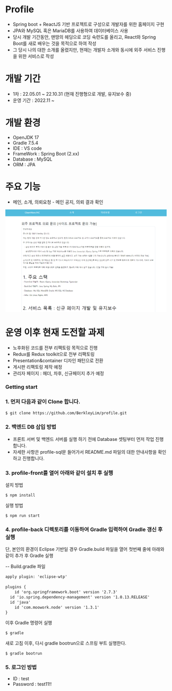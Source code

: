 # Profile
- Spring boot + ReactJS 기반 프로젝트로 구성으로 개발자를 위한 홈페이지 구현
- JPA와 MySQL 혹은 MariaDB를 사용하여 데이터베이스 사용
- 당시 개발 기간동안, 맨땅의 헤딩으로 코딩 숙련도를 올리고, React와 Spring Boot를 새로 배우는 것을 목적으로 하여 작성
- 그 당시 나의 대한 소개를 올렸지만, 현재는 개발자 소개와 동시에 외주 서비스 진행을 위한 서비스로 작성  

# 개발 기간
- 1차 : 22.05.01 ~ 22.10.31 (현재 진행형으로 개발, 유지보수 중)
- 운영 기간 : 2022.11 ~

# 개발 환경
- OpenJDK 17
- Gradle 7.5.4
- IDE : VS code
- FrameWork : Spring Boot (2.xx)
- Database : MySQL
- ORM : JPA

# 주요 기능
- 메인, 소개, 의뢰요청 - 메인 공지, 의뢰 결과 확인
<img src="./profile-front/public/image/readme/main.png">

# 운영 이후 현재 도전할 과제
- 노후화된 코드를 전부 리팩토링 목적으로 진행
- Redux를 Redux toolkit으로 전부 리팩토링
- Presentation&container 디자인 패턴으로 전환
- 게시판 리팩토링 제작 예정
- 관리자 페이지 : 헤더, 차후, 신규페이지 추가 예정

### Getting start
### 1. 먼저 다음과 같이 Clone 합니다.
```
$ git clone https://github.com/BerkleyLim/profile.git
```

### 2. 백엔드 DB 삽입 방법
- 프론트 서버 및 백엔드 서버를 실행 하기 전에 Database 셋팅부터 먼저 작업 진행합니다.
- 자세한 사항은 profile-sql문 들어가서 README.md 파일의 대한 안내사항을 확인하고 진행합니다.

### 3. profile-front를 열어 아래와 같이 설치 후 실행

설치 방법
```
$ npm install
```

실행 방법
```
$ npm run start
```

### 4. profile-back 디렉토리를 이동하여 Gradle 입력하여 Gradle 갱신 후 실행
단, 본인의 환경이 Eclipse 기반일 경우 Gradle.build 파일을 열어 첫번째 줄에 아래와 같이 추가 후 Gradle 실행


-- Build.gradle 파일
```
apply plugin: 'eclipse-wtp'

plugins {
	id 'org.springframework.boot' version '2.7.3'
  id 'io.spring.dependency-management' version '1.0.13.RELEASE'
  id 'java'
	id 'com.moowork.node' version '1.3.1'
}
```

이후 Gradle 명령어 실행
```
$ gradle
```

새로 고침 이후, 다시 gradle bootrun으로 스프링 부트 실행한다.
```
$ gradle bootrun
```

### 5. 로그인 방법
- ID : test
- Password : test11!!

